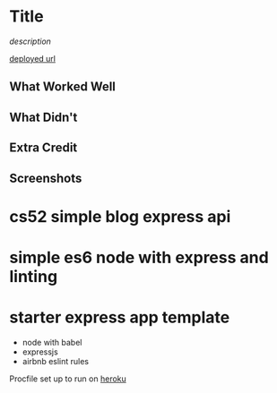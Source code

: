 # Title

*description*

[deployed url](http://url-if-deployed-here)

## What Worked Well

## What Didn't

## Extra Credit

## Screenshots
# cs52 simple blog express api #
# simple es6 node with express and linting
# starter express app template

* node with babel
* expressjs
* airbnb eslint rules

Procfile set up to run on [heroku](https://devcenter.heroku.com/articles/getting-started-with-nodejs#deploy-the-app)


